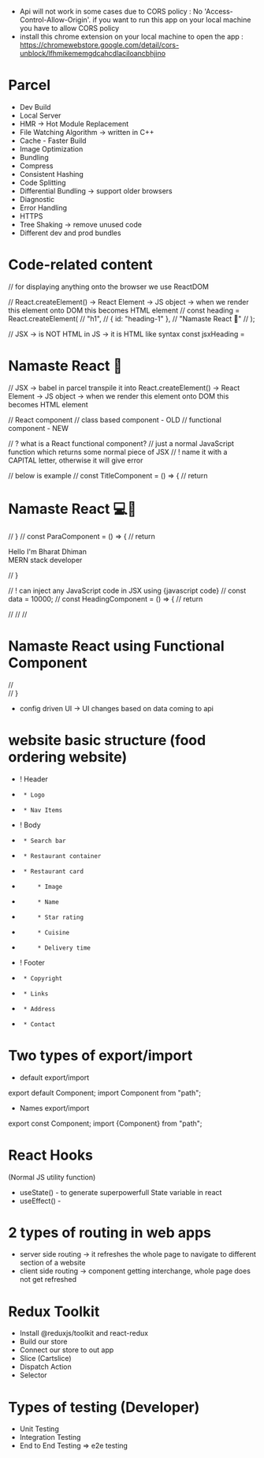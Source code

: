 - Api will not work in some cases due to CORS policy : No 'Access-Control-Allow-Origin'. if you want to run this app on your local machine you have to allow CORS policy 
- install this chrome extension on your local machine to open the app :  https://chromewebstore.google.com/detail/cors-unblock/lfhmikememgdcahcdlaciloancbhjino

# Parcel

- Dev Build
- Local Server
- HMR -> Hot Module Replacement
- File Watching Algorithm -> written in C++
- Cache - Faster Build
- Image Optimization
- Bundling
- Compress
- Consistent Hashing
- Code Splitting
- Differential Bundling -> support older browsers
- Diagnostic
- Error Handling
- HTTPS
- Tree Shaking -> remove unused code
- Different dev and prod bundles

# Code-related content

// for displaying anything onto the browser we use ReactDOM

// React.createElement() -> React Element -> JS object -> when we render this element onto DOM this becomes HTML element
// const heading = React.createElement(
// "h1",
// { id: "heading-1" },
// "Namaste React 🚀"
// );

// JSX -> is NOT HTML in JS -> it is HTML like syntax
const jsxHeading = <h1 className="head" tableIndex="5">Namaste React 🚀</h1>
// JSX -> babel in parcel transpile it into React.createElement() -> React Element -> JS object -> when we render this element onto DOM this becomes HTML element

// React component
// class based component - OLD
// functional component - NEW

// ? what is a React functional component?
// just a normal JavaScript function which returns some normal piece of JSX
// ! name it with a CAPITAL letter, otherwise it will give error

// below is example
// const TitleComponent = () => {
// return <h1 className="head">Namaste React 💻🚀</h1>
// }
// const ParaComponent = () => {
// return <p className="para"> Hello I'm Bharat Dhiman <br /> MERN stack developer</p>
// }

// ! can inject any JavaScript code in JSX using {javascript code}
// const data = 10000;
// const HeadingComponent = () => {
// return <div id="container">
// <TitleComponent />
// <ParaComponent />
// <h1>Namaste React using Functional Component</h1>
// </div>
// }

- config driven UI -> UI changes based on data coming to api

# website basic structure (food ordering website)

- ! Header
-      * Logo
-      * Nav Items
- ! Body
-      * Search bar
-      * Restaurant container
-      * Restaurant card
-          * Image
-          * Name
-          * Star rating
-          * Cuisine
-          * Delivery time
- ! Footer
-      * Copyright
-      * Links
-      * Address
-      * Contact

# Two types of export/import

- default export/import

export default Component;
import Component from "path";

- Names export/import

export const Component;
import {Component} from "path";

# React Hooks

(Normal JS utility function)

- useState() - to generate superpowerfull State variable in react
- useEffect() -

# 2 types of routing in web apps

- server side routing -> it refreshes the whole page to navigate to different section of a website
- client side routing -> component getting interchange, whole page does not get refreshed

# Redux Toolkit

- Install @reduxjs/toolkit and react-redux
- Build our store
- Connect our store to out app
- Slice (Cartslice)
- Dispatch Action
- Selector


# Types of testing (Developer)
- Unit Testing
- Integration Testing
- End to End Testing => e2e testing